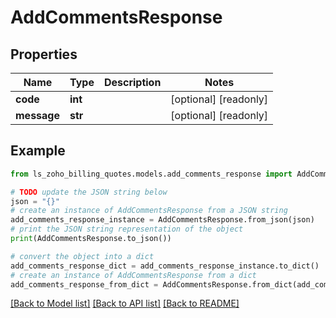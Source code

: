 # AddCommentsResponse


## Properties

Name | Type | Description | Notes
------------ | ------------- | ------------- | -------------
**code** | **int** |  | [optional] [readonly] 
**message** | **str** |  | [optional] [readonly] 

## Example

```python
from ls_zoho_billing_quotes.models.add_comments_response import AddCommentsResponse

# TODO update the JSON string below
json = "{}"
# create an instance of AddCommentsResponse from a JSON string
add_comments_response_instance = AddCommentsResponse.from_json(json)
# print the JSON string representation of the object
print(AddCommentsResponse.to_json())

# convert the object into a dict
add_comments_response_dict = add_comments_response_instance.to_dict()
# create an instance of AddCommentsResponse from a dict
add_comments_response_from_dict = AddCommentsResponse.from_dict(add_comments_response_dict)
```
[[Back to Model list]](../README.md#documentation-for-models) [[Back to API list]](../README.md#documentation-for-api-endpoints) [[Back to README]](../README.md)


